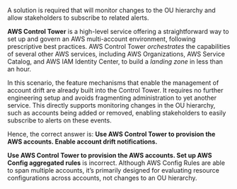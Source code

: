 A solution is required that will monitor changes to the OU hierarchy and allow stakeholders to subscribe to related alerts.


**AWS Control Tower** is a high-level service offering a straightforward way to set up and govern an AWS multi-account environment, following prescriptive best practices. AWS Control Tower _orchestrates_ the capabilities of several other AWS services, including AWS Organizations, AWS Service Catalog, and AWS IAM Identity Center, to build a _landing zone_ in less than an hour.

In this scenario, the feature mechanisms that enable the management of account drift are already built into the Control Tower. It requires no further engineering setup and avoids fragmenting administration to yet another service. This directly supports monitoring changes in the OU hierarchy, such as accounts being added or removed, enabling stakeholders to easily subscribe to alerts on these events.

Hence, the correct answer is: **Use AWS Control Tower to provision the AWS accounts. Enable account drift notifications.**

**Use AWS Control Tower to provision the AWS accounts. Set up AWS Config aggregated rules** is incorrect. Although AWS Config Rules are able to span multiple accounts, it’s primarily designed for evaluating resource configurations across accounts, not changes to an OU hierarchy.
